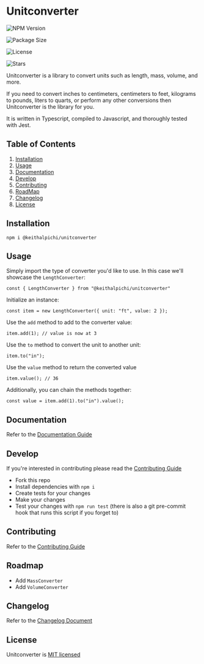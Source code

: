 # Unitconverter

![NPM Version](https://img.shields.io/npm/v/@keithalpichi/unitconverter.svg?style=for-the-badge)

![Package Size](https://img.shields.io/bundlephobia/min/@keithalpichi/unitconverter.svg?style=for-the-badge)

![License](https://img.shields.io/npm/l/@keithalpichi/unitconverter.svg?style=for-the-badge)

![Stars](https://img.shields.io/github/stars/keithalpichi/unitconverter.svg?style=for-the-badge)

Unitconverter is a library to convert units such as length, mass, volume, and more. 

If you need to convert inches to centimeters, centimeters to feet, kilograms to pounds, liters to quarts, or perform any other conversions then Unitconverter is the library for you.

It is written in Typescript, compiled to Javascript, and thoroughly tested with Jest.

## Table of Contents

1. [Installation](#installation)
1. [Usage](#usage)
1. [Documentation](#documentation)
1. [Develop](#develop)
1. [Contributing](#contributing)
1. [RoadMap](#roadmap)
1. [Changelog](#changelog)
1. [License](#license)

## Installation

`npm i @keithalpichi/unitconverter`

## Usage
Simply import the type of converter you'd like to use. In this case we'll showcase the `LengthConverter`:
```
const { LengthConverter } from "@keithalpichi/unitconverter"
```

Initialize an instance:
```
const item = new LengthConverter({ unit: "ft", value: 2 });
```

Use the `add` method to add to the converter value:
```
item.add(1); // value is now at 3
```

Use the `to` method to convert the unit to another unit:
```
item.to("in");
```

Use the `value` method to return the converted value
```
item.value(); // 36
```

Additionally, you can chain the methods together:
```
const value = item.add(1).to("in").value();
```

## Documentation

Refer to the [Documentation Guide](./DOCUMENTATION.md)

## Develop

If you're interested in contributing please read the [Contributing Guide](./CONTRIBUTING.md)

* Fork this repo
* Install dependencies with `npm i`
* Create tests for your changes
* Make your changes
* Test your changes with `npm run test` (there is also  a git pre-commit hook that runs this script if you forget to)

## Contributing

Refer to the [Contributing Guide](./CONTRIBUTING.md)

## Roadmap
- Add `MassConverter`
- Add `VolumeConverter`

## Changelog

Refer to the [Changelog Document](./CHANGELOG.md)

## License

Unitconverter is [MIT licensed](./LICENSE)